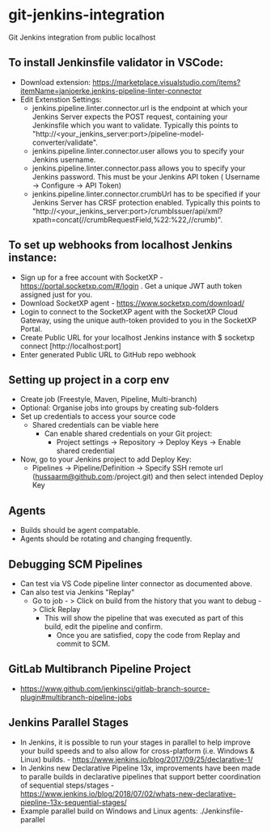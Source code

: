 # git-jenkins-integration

Git Jenkins integration from public localhost

## To install Jenkinsfile validator in VSCode:

- Download extension: https://marketplace.visualstudio.com/items?itemName=janjoerke.jenkins-pipeline-linter-connector
- Edit Extenstion Settings:
  - jenkins.pipeline.linter.connector.url is the endpoint at which your Jenkins Server expects the POST request, containing your Jenkinsfile which you want to validate. Typically this points to "http://<your_jenkins_server:port>/pipeline-model-converter/validate".
  - jenkins.pipeline.linter.connector.user allows you to specify your Jenkins username.
  - jenkins.pipeline.linter.connector.pass allows you to specify your Jenkins password. This must be your Jenkins API token ( Username -> Configure -> API Token)
  - jenkins.pipeline.linter.connector.crumbUrl has to be specified if your Jenkins Server has CRSF protection enabled. Typically this points to "http://<your_jenkins_server:port>/crumbIssuer/api/xml?xpath=concat(//crumbRequestField,%22:%22,//crumb)".

## To set up webhooks from localhost Jenkins instance:

- Sign up for a free account with SocketXP - https://portal.socketxp.com/#/login . Get a unique JWT auth token assigned just for you.
- Download SocketXP agent - https://www.socketxp.com/download/
- Login to connect to the SocketXP agent with the SocketXP Cloud Gateway, using the unique auth-token provided to you in the SocketXP Portal.
- Create Public URL for your localhost Jenkins instance with $ socketxp connect [http://localhost:port]
- Enter generated Public URL to GitHub repo webhook

## Setting up project in a corp env

- Create job (Freestyle, Maven, Pipeline, Multi-branch)
- Optional: Organise jobs into groups by creating sub-folders
- Set up credentials to access your source code
  - Shared credentials can be viable here
    - Can enable shared credentials on your Git project:
      - Project settings -> Repository -> Deploy Keys -> Enable shared credential
- Now, go to your Jenkins project to add Deploy Key:
  - Pipelines -> Pipeline/Definition -> Specify SSH remote url (hussaarm@github.com:<namespace>/project.git) and then select intended Deploy Key

## Agents

- Builds should be agent compatable.
- Agents should be rotating and changing frequently.

## Debugging SCM Pipelines

- Can test via VS Code pipeline linter connector as documented above.
- Can also test via Jenkins "Replay"
  - Go to job - > Click on build from the history that you want to debug -> Click Replay
    - This will show the pipeline that was executed as part of this build, edit the pipeline and confirm.
      - Once you are satisfied, copy the code from Replay and commit to SCM.

## GitLab Multibranch Pipeline Project

- https://www.github.com/jenkinsci/gitlab-branch-source-plugin#multibranch-pipeline-jobs

## Jenkins Parallel Stages

- In Jenkins, it is possible to run your stages in parallel to help improve your build speeds and to also allow for cross-platform (i.e. Windows & Linux) builds. - https://www.jenkins.io/blog/2017/09/25/declarative-1/
- In Jenkins new Declarative Pipeline 13x, improvements have been made to paralle builds in declarative pipelines that support better coordination of sequential steps/stages - https://www.jenkins.io/blog/2018/07/02/whats-new-declarative-piepline-13x-sequential-stages/
- Example parallel build on Windows and Linux agents: ./Jenkinsfile-parallel

